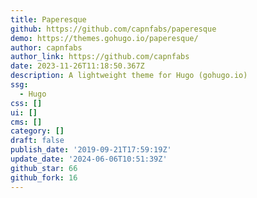 ```yaml
---
title: Paperesque
github: https://github.com/capnfabs/paperesque
demo: https://themes.gohugo.io/paperesque/
author: capnfabs
author_link: https://github.com/capnfabs
date: 2023-11-26T11:18:50.367Z
description: A lightweight theme for Hugo (gohugo.io)
ssg:
  - Hugo
css: []
ui: []
cms: []
category: []
draft: false
publish_date: '2019-09-21T17:59:19Z'
update_date: '2024-06-06T10:51:39Z'
github_star: 66
github_fork: 16
---
```


